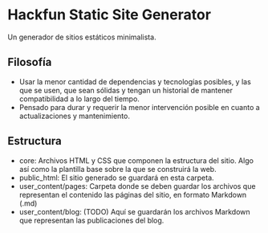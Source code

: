 # Hackfun Static Site Generator

Un generador de sitios estáticos minimalista.

## Filosofía

- Usar la menor cantidad de dependencias y tecnologías posibles, y las que se usen, que sean sólidas y tengan un historial de mantener compatibilidad a lo largo del tiempo.
- Pensado para durar y requerir la menor intervención posible en cuanto a actualizaciones y mantenimiento.

## Estructura

- core: Archivos HTML y CSS que componen la estructura del sitio. Algo así como la plantilla base sobre la que se construirá la web.
- public_html: El sitio generado se guardará en esta carpeta.
- user_content/pages: Carpeta donde se deben guardar los archivos que representan el contenido las páginas del sitio, en formato Markdown (.md)
- user_content/blog: (TODO) Aquí se guardarán los archivos Markdown que representan las publicaciones del blog.